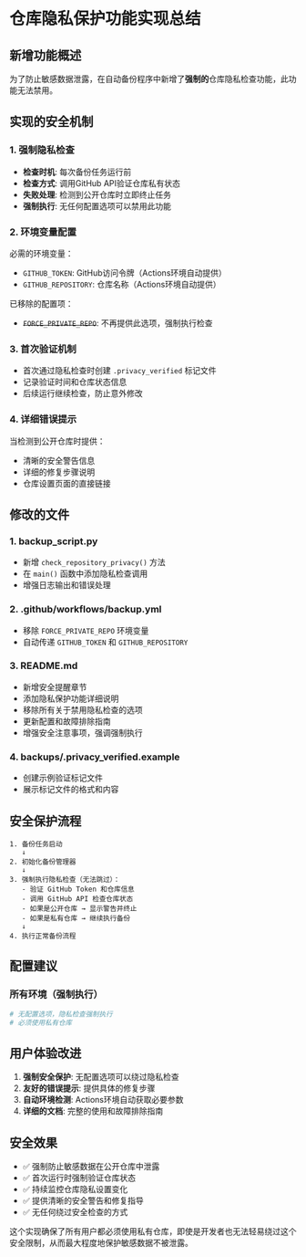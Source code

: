 # 仓库隐私保护功能实现总结

## 新增功能概述

为了防止敏感数据泄露，在自动备份程序中新增了**强制的**仓库隐私检查功能，此功能无法禁用。 

## 实现的安全机制

### 1. 强制隐私检查
- **检查时机**: 每次备份任务运行前
- **检查方式**: 调用GitHub API验证仓库私有状态
- **失败处理**: 检测到公开仓库时立即终止任务
- **强制执行**: 无任何配置选项可以禁用此功能

### 2. 环境变量配置
必需的环境变量：
- `GITHUB_TOKEN`: GitHub访问令牌（Actions环境自动提供）
- `GITHUB_REPOSITORY`: 仓库名称（Actions环境自动提供）

已移除的配置项：
- ~~`FORCE_PRIVATE_REPO`~~: 不再提供此选项，强制执行检查

### 3. 首次验证机制
- 首次通过隐私检查时创建 `.privacy_verified` 标记文件
- 记录验证时间和仓库状态信息
- 后续运行继续检查，防止意外修改

### 4. 详细错误提示
当检测到公开仓库时提供：
- 清晰的安全警告信息
- 详细的修复步骤说明
- 仓库设置页面的直接链接

## 修改的文件

### 1. backup_script.py
- 新增 `check_repository_privacy()` 方法
- 在 `main()` 函数中添加隐私检查调用
- 增强日志输出和错误处理

### 2. .github/workflows/backup.yml
- 移除 `FORCE_PRIVATE_REPO` 环境变量
- 自动传递 `GITHUB_TOKEN` 和 `GITHUB_REPOSITORY`

### 3. README.md
- 新增安全提醒章节
- 添加隐私保护功能详细说明
- 移除所有关于禁用隐私检查的选项
- 更新配置和故障排除指南
- 增强安全注意事项，强调强制执行

### 4. backups/.privacy_verified.example
- 创建示例验证标记文件
- 展示标记文件的格式和内容

## 安全保护流程

```
1. 备份任务启动
   ↓
2. 初始化备份管理器
   ↓
3. 强制执行隐私检查（无法跳过）：
   - 验证 GitHub Token 和仓库信息
   - 调用 GitHub API 检查仓库状态
   - 如果是公开仓库 → 显示警告并终止
   - 如果是私有仓库 → 继续执行备份
   ↓
4. 执行正常备份流程
```

## 配置建议

### 所有环境（强制执行）
```yaml
# 无配置选项，隐私检查强制执行
# 必须使用私有仓库
```

## 用户体验改进

1. **强制安全保护**: 无配置选项可以绕过隐私检查
2. **友好的错误提示**: 提供具体的修复步骤
3. **自动环境检测**: Actions环境自动获取必要参数
4. **详细的文档**: 完整的使用和故障排除指南

## 安全效果

- ✅ 强制防止敏感数据在公开仓库中泄露
- ✅ 首次运行时强制验证仓库状态
- ✅ 持续监控仓库隐私设置变化
- ✅ 提供清晰的安全警告和修复指导
- ✅ 无任何绕过安全检查的方式

这个实现确保了所有用户都必须使用私有仓库，即使是开发者也无法轻易绕过这个安全限制，从而最大程度地保护敏感数据不被泄露。
